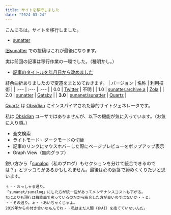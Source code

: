 ```yaml
---
title: サイトを移行しました
date: "2024-03-24"
---
```

こんにちは。サイトを移行しました。
- [sunatter](https://ghsable.github.io/sunanet/sunatter/)

[旧sunatter](https://ghsable.github.io/sunatter/) での投稿はこれが最後になります。

実は前回の記事は移行作業の一環でした。（種明かし。）
- [記事のタイトルを年月日から改めました](/20240323)

紆余曲折ありましたので変遷をまとめておきます。
| バージョン | 名称 | 利用技術 |
| :--- | :--- | :--- |
| 0.0 | [Twitter](https://twitter.com/) | 不明 |
| 1.0 | [sunatter.archive.a](https://github.com/ghsable/sunatter.archive.a) | [Zola](https://www.getzola.org/) |
| 2.0 | [sunatter](https://github.com/ghsable/sunatter) | [Gatsby](https://www.gatsbyjs.com/) |
| **3.0** | [sunanet/sunatter](https://ghsable.github.io/sunanet/sunatter/) | [Quartz](https://quartz.jzhao.xyz/) |

[Quartz](https://quartz.jzhao.xyz/) は [Obsidian](https://obsidian.md/) にインスパイアされた静的サイトジェネレータです。

私は [Obsidian](https://obsidian.md/) ユーザではありませんが、以下の機能が気に入っています。（お気に入り順。）
- 全文検索
- ライトモード・ダークモードの切替
- 記事のリンクにマウスホバーした際にページプレビューをポップアップ表示
- Graph View（無向グラフ）

鋭い方から「[sunalog](https://ghsable.github.io/sunalog/)（私のブログ）もセクションを分けて統合できるのでは？」とツッコミがあるかもしれません。最後は心の返答で締めくくりたいと思います。
```
ぅ・・おっしゃる通り。
「sunanet/sunalog」にした方が統一性があってメンテナンスコストも下がる。
なによりも現行は機能面で劣っているのだから統合した方が良いのではないか・・と。
・・その通り。ぁ・・あいちゃくじゃよ。
2019年からの付き合いなもんでね・・私はまだ人間（非AI）を捨てていないんだ。
```
